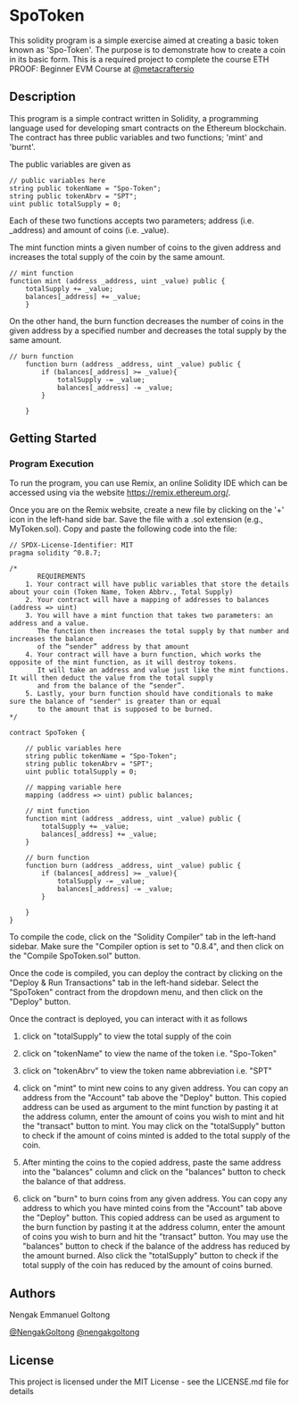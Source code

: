 # SpoToken
This solidity program is a simple exercise aimed at creating a basic token  known as 'Spo-Token'. The purpose is to demonstrate how to create a coin in its basic form. This is a required project to complete the course ETH PROOF: Beginner EVM Course at [@metacraftersio](https://twitter.com/metacraftersio)

## Description
This program is a simple contract written in Solidity, a programming language used for developing smart contracts on the Ethereum blockchain.
The contract has three public variables and two functions; 'mint' and 'burnt'. 

The public variables are given as

```
// public variables here
string public tokenName = "Spo-Token";
string public tokenAbrv = "SPT";
uint public totalSupply = 0;

```
Each of these two functions accepts two parameters; address (i.e. _address) and amount of coins (i.e. _value). 

The mint function mints a given number of coins to the given address and increases the total supply of the coin by the same amount. 

```
// mint function
function mint (address _address, uint _value) public {
    totalSupply += _value;
    balances[_address] += _value;
    }
```
On the other hand, the burn function decreases the number of coins in the given address by a specified number and decreases the total supply by the same amount.
```
// burn function
    function burn (address _address, uint _value) public {
        if (balances[_address] >= _value){
            totalSupply -= _value;
            balances[_address] -= _value;
        }
        
    }
```

## Getting Started
### Program Execution
To run the program, you can use Remix, an online Solidity IDE which can be accessed using via the website https://remix.ethereum.org/.

Once you are on the Remix website, create a new file by clicking on the '+' icon in the left-hand side bar. Save the file with a .sol extension (e.g., MyToken.sol). Copy and paste the following code into the file:

```
// SPDX-License-Identifier: MIT
pragma solidity ^0.8.7;

/*
       REQUIREMENTS
    1. Your contract will have public variables that store the details about your coin (Token Name, Token Abbrv., Total Supply)
    2. Your contract will have a mapping of addresses to balances (address => uint)
    3. You will have a mint function that takes two parameters: an address and a value. 
       The function then increases the total supply by that number and increases the balance 
       of the “sender” address by that amount
    4. Your contract will have a burn function, which works the opposite of the mint function, as it will destroy tokens. 
       It will take an address and value just like the mint functions. It will then deduct the value from the total supply 
       and from the balance of the “sender”.
    5. Lastly, your burn function should have conditionals to make sure the balance of "sender" is greater than or equal 
       to the amount that is supposed to be burned.
*/

contract SpoToken {

    // public variables here
    string public tokenName = "Spo-Token";
    string public tokenAbrv = "SPT";
    uint public totalSupply = 0;

    // mapping variable here
    mapping (address => uint) public balances;

    // mint function
    function mint (address _address, uint _value) public {
        totalSupply += _value;
        balances[_address] += _value;
    }

    // burn function
    function burn (address _address, uint _value) public {
        if (balances[_address] >= _value){
            totalSupply -= _value;
            balances[_address] -= _value;
        }
        
    }
}

```

To compile the code, click on the "Solidity Compiler" tab in the left-hand sidebar. Make sure the "Compiler option is set to "0.8.4", and then click on the "Compile SpoToken.sol" button.

Once the code is compiled, you can deploy the contract by clicking on the "Deploy & Run Transactions" tab in the left-hand sidebar. Select the "SpoToken" contract from the dropdown menu, and then click on the "Deploy" button.

Once the contract is deployed, you can interact with it as follows

1. click on "totalSupply" to view the total supply of the coin

2. click on "tokenName" to view the name of the token i.e. "Spo-Token"

3. click on "tokenAbrv" to view the token name abbreviation i.e. "SPT"

4. click on "mint" to mint new coins to any given address. You can copy an address from the "Account" tab above the "Deploy" button. This copied address can be used as argument to the mint function by pasting it at the address column, enter the amount of coins you wish to mint and hit the "transact" button to mint. You may click on the "totalSupply" button to check if the amount of coins minted is added to the total supply of the coin.

5. After minting the coins to the copied address, paste the same address into the "balances" column and click on the "balances" button to check the balance of that address.

6. click on "burn" to burn coins from any given address. You can copy any address to which you have minted coins from the "Account" tab above the "Deploy" button. This copied address can be used as argument to the burn function by pasting it at the address column, enter the amount of coins you wish to burn and hit the "transact" button. You may use the "balances" button to check if the balance of the address has reduced by the amount burned. Also click the "totalSupply" button to check if the total supply of the coin has reduced by the amount of coins burned.

## Authors
Nengak Emmanuel Goltong 

[@NengakGoltong](https://twitter.com/nengakgoltong) 
[@nengakgoltong](https://www.linkedin.com/in/nengak-goltong-81009b200)

## License
This project is licensed under the MIT License - see the LICENSE.md file for details
